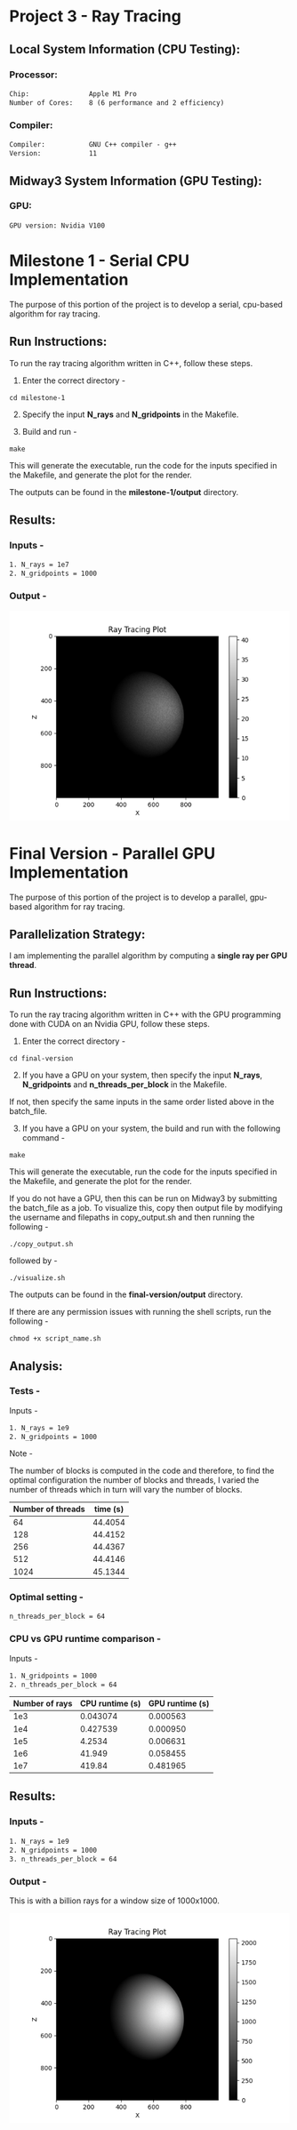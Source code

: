 # Project 3 - Ray Tracing

## Local System Information (CPU Testing):
### Processor:

```
Chip:               Apple M1 Pro
Number of Cores:	8 (6 performance and 2 efficiency)
```

### Compiler:

```
Compiler:           GNU C++ compiler - g++
Version:            11
```

## Midway3 System Information (GPU Testing):

### GPU:

```
GPU version: Nvidia V100
```

# Milestone 1 - Serial CPU Implementation

The purpose of this portion of the project is to develop a serial, cpu-based algorithm for ray tracing. 

## Run Instructions:
To run the ray tracing algorithm written in C++, follow these steps.

1. Enter the correct directory - 
```
cd milestone-1
```

2. Specify the input **N_rays** and **N_gridpoints** in the Makefile.

3. Build and run - 
```
make
```

This will generate the executable, run the code for the inputs specified in the Makefile, and generate the plot for the render.

The outputs can be found in the **milestone-1/output** directory.

## Results:

### Inputs - 
```
1. N_rays = 1e7
2. N_gridpoints = 1000
```

### Output - 

![render_serial](../milestone-1/output/output.png)

# Final Version - Parallel GPU Implementation

The purpose of this portion of the project is to develop a parallel, gpu-based algorithm for ray tracing. 

## Parallelization Strategy:

I am implementing the parallel algorithm by computing a **single ray per GPU thread**.

## Run Instructions:
To run the ray tracing algorithm written in C++ with the GPU programming done with CUDA on an Nvidia GPU, follow these steps.

1. Enter the correct directory - 
```
cd final-version
```

2. If you have a GPU on your system, then specify the input **N_rays**, **N_gridpoints** and **n_threads_per_block** in the Makefile.

If not, then specify the same inputs in the same order listed above in the batch_file.

3. If you have a GPU on your system, the build and run with the following command - 

```
make
```

This will generate the executable, run the code for the inputs specified in the Makefile, and generate the plot for the render.

If you do not have a GPU, then this can be run on Midway3 by submitting the batch_file as a job. To visualize this, copy then output file by modifying the username and filepaths in copy_output.sh and then running the following - 

```
./copy_output.sh
```

followed by - 

```
./visualize.sh
```

The outputs can be found in the **final-version/output** directory.

If there are any permission issues with running the shell scripts, run the following - 

```
chmod +x script_name.sh
```
## Analysis:

### Tests - 

Inputs - 
```
1. N_rays = 1e9
2. N_gridpoints = 1000
```

Note - 

The number of blocks is computed in the code and therefore, to find the optimal configuration the number of blocks and threads, I varied the number of threads which in turn will vary the number of blocks.


| Number of threads       | time (s)    |
| ----------- | ----------- |
| 64           | 44.4054     |
| 128           | 44.4152     |
| 256           | 44.4367     |
| 512           | 44.4146     |
| 1024           | 45.1344    |

### Optimal setting - 

```
n_threads_per_block = 64
```

### CPU vs GPU runtime comparison - 

Inputs - 
```
1. N_gridpoints = 1000
2. n_threads_per_block = 64
```

| Number of rays       | CPU runtime (s)      | GPU runtime (s)    |
| ----------- | ----------- |----------- |
| 1e3           | 0.043074     | 0.000563   |
| 1e4           | 0.427539     | 0.000950    |
| 1e5           | 4.2534     | 0.006631     |
| 1e6           | 41.949     | 0.058455    |
| 1e7           | 419.84     | 0.481965    |

## Results:

### Inputs - 
```
1. N_rays = 1e9
2. N_gridpoints = 1000
3. n_threads_per_block = 64
```

### Output - 

This is with a billion rays for a window size of 1000x1000.

![render_parallel](../final-version/output/output.png)
